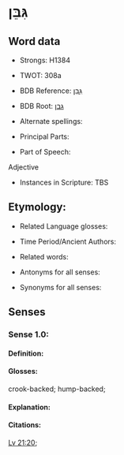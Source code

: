 # גִּבֵּן

<!-- Status: S2="NeedsEdits" -->
<!-- Lexica used for edits:   -->

## Word data

* Strongs: H1384

* TWOT: 308a

* BDB Reference: [גִּבֵּן](rc://en/bdb/dict/c.ak.ab)

* BDB Root: [גבן](rc://en/bdb/dict/c.ak.aa)

* Alternate spellings:

* Principal Parts:

* Part of Speech:

Adjective

* Instances in Scripture: TBS

## Etymology:

* Related Language glosses:

* Time Period/Ancient Authors:

* Related words:

* Antonyms for all senses:

* Synonyms for all senses:

## Senses

### Sense 1.0:

#### Definition:

#### Glosses:

crook-backed; hump-backed; 

#### Explanation:

#### Citations:

[Lv 21:20](rc://he/uhb/book/lev/21/20); 

